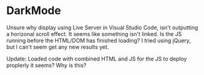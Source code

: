 # DarkMode

Unsure why display using Live Server in Visual Studio Code, isn't outputting a horizonal scroll effect. It seems like something isn't linked. Is the JS running before the HTML/DOM has finished loading? I tried using jQuery, but I can't seem get any new results yet. 

Update: Loaded code with combined HTML and JS for the JS to deploy proplerly it seems? Why is this?

